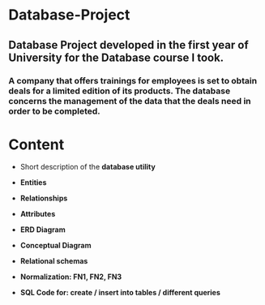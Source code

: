 # Database-Project
## Database Project developed in the first year of University for the Database course I took. 

### A company that offers trainings for employees is set to obtain deals for a limited edition of its products. The database concerns the management of the data that the deals need in order to be completed. 


# Content 

* Short description of the **database utility**

* **Entities**

* **Relationships**

* **Attributes**

* **ERD Diagram**

* **Conceptual Diagram**

* **Relational schemas**

* **Normalization: FN1, FN2, FN3**

* **SQL Code for: create / insert into tables / different queries**
